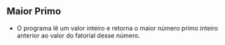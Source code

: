 ## Maior Primo

* O programa lê um valor inteiro e retorna o maior número primo inteiro
anterior ao valor do fatorial desse número.